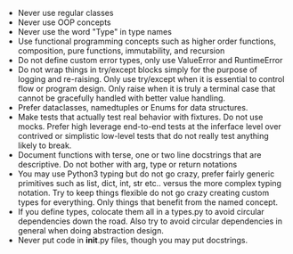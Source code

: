 - Never use regular classes
- Never use OOP concepts
- Never use the word "Type" in type names
- Use functional programming concepts such as higher order functions, composition, pure functions, immutability, and recursion
- Do not define custom error types, only use ValueError and RuntimeError
- Do not wrap things in try/except blocks simply for the purpose of logging and re-raising. Only use try/except when it is essential to control flow or program design. Only raise when it is truly a terminal case that cannot be gracefully handled with better value handling.
- Prefer dataclasses, namedtuples or Enums for data structures.
- Make tests that actually test real behavior with fixtures. Do not use mocks. Prefer high leverage end-to-end tests at the inferface level over contrived or simplistic low-level tests that do not really test anything likely to break.
- Document functions with terse, one or two line docstrings that are descriptive. Do not bother with arg, type or return notations
- You may use Python3 typing but do not go crazy, prefer fairly generic primitives such as list, dict, int, str etc.. versus the more complex typing notation. Try to keep things flexible do not go crazy creating custom types for everything. Only things that benefit from the named concept.
- If you define types, colocate them all in a types.py to avoid circular dependencies down the road. Also try to avoid circular dependencies in general when doing abstraction design.
- Never put code in __init__.py files, though you may put docstrings.
